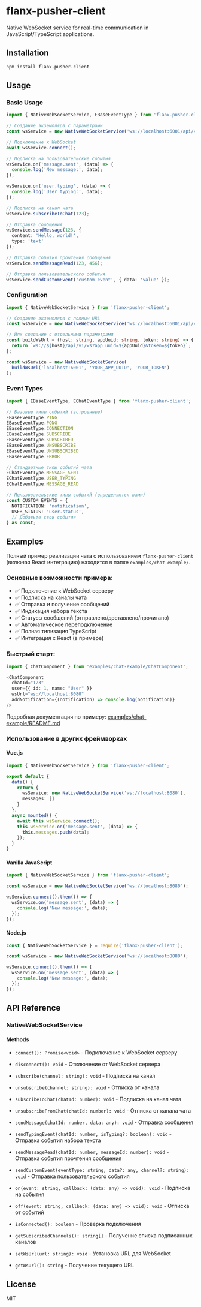 # flanx-pusher-client

Native WebSocket service for real-time communication in JavaScript/TypeScript applications.

## Installation

```bash
npm install flanx-pusher-client
```

## Usage

### Basic Usage

```typescript
import { NativeWebSocketService, EBaseEventType } from 'flanx-pusher-client';

// Создание экземпляра с параметрами
const wsService = new NativeWebSocketService('ws://localhost:6001/api/v1/ws?app_uuid=YOUR_APP_UUID&token=YOUR_TOKEN');

// Подключение к WebSocket
await wsService.connect();

// Подписка на пользовательские события
wsService.on('message.sent', (data) => {
  console.log('New message:', data);
});

wsService.on('user.typing', (data) => {
  console.log('User typing:', data);
});

// Подписка на канал чата
wsService.subscribeToChat(123);

// Отправка сообщения
wsService.sendMessage(123, { 
  content: 'Hello, world!',
  type: 'text'
});

// Отправка события прочтения сообщения
wsService.sendMessageRead(123, 456);

// Отправка пользовательского события
wsService.sendCustomEvent('custom.event', { data: 'value' });
```

### Configuration

```typescript
import { NativeWebSocketService } from 'flanx-pusher-client';

// Создание экземпляра с полным URL
const wsService = new NativeWebSocketService('ws://localhost:6001/api/v1/ws?app_uuid=YOUR_APP_UUID&token=YOUR_TOKEN');

// Или создание с отдельными параметрами
const buildWsUrl = (host: string, appUuid: string, token: string) => {
  return `ws://${host}/api/v1/ws?app_uuid=${appUuid}&token=${token}`;
};

const wsService = new NativeWebSocketService(
  buildWsUrl('localhost:6001', 'YOUR_APP_UUID', 'YOUR_TOKEN')
);
```

### Event Types

```typescript
import { EBaseEventType, EChatEventType } from 'flanx-pusher-client';

// Базовые типы событий (встроенные)
EBaseEventType.PING
EBaseEventType.PONG
EBaseEventType.CONNECTION
EBaseEventType.SUBSCRIBE
EBaseEventType.SUBSCRIBED
EBaseEventType.UNSUBSCRIBE
EBaseEventType.UNSUBSCRIBED
EBaseEventType.ERROR

// Стандартные типы событий чата
EChatEventType.MESSAGE_SENT
EChatEventType.USER_TYPING
EChatEventType.MESSAGE_READ

// Пользовательские типы событий (определяются вами)
const CUSTOM_EVENTS = {
  NOTIFICATION: 'notification',
  USER_STATUS: 'user.status',
  // Добавьте свои события
} as const;
```

## Examples

Полный пример реализации чата с использованием `flanx-pusher-client` (включая React интеграцию) находится в папке `examples/chat-example/`.

### Основные возможности примера:

- ✅ Подключение к WebSocket серверу
- ✅ Подписка на каналы чата
- ✅ Отправка и получение сообщений
- ✅ Индикация набора текста
- ✅ Статусы сообщений (отправлено/доставлено/прочитано)
- ✅ Автоматическое переподключение
- ✅ Полная типизация TypeScript
- ✅ Интеграция с React (в примере)

### Быстрый старт:

```typescript
import { ChatComponent } from 'examples/chat-example/ChatComponent';

<ChatComponent
  chatId="123"
  user={{ id: 1, name: "User" }}
  wsUrl="ws://localhost:8080"
  addNotification={(notification) => console.log(notification)}
/>
```

Подробная документация по примеру: [examples/chat-example/README.md](examples/chat-example/README.md)

### Использование в других фреймворках

#### Vue.js
```typescript
import { NativeWebSocketService } from 'flanx-pusher-client';

export default {
  data() {
    return {
      wsService: new NativeWebSocketService('ws://localhost:8080'),
      messages: []
    }
  },
  async mounted() {
    await this.wsService.connect();
    this.wsService.on('message.sent', (data) => {
      this.messages.push(data);
    });
  }
}
```

#### Vanilla JavaScript
```javascript
import { NativeWebSocketService } from 'flanx-pusher-client';

const wsService = new NativeWebSocketService('ws://localhost:8080');

wsService.connect().then(() => {
  wsService.on('message.sent', (data) => {
    console.log('New message:', data);
  });
});
```

#### Node.js
```javascript
const { NativeWebSocketService } = require('flanx-pusher-client');

const wsService = new NativeWebSocketService('ws://localhost:8080');

wsService.connect().then(() => {
  wsService.on('message.sent', (data) => {
    console.log('New message:', data);
  });
});
```

## API Reference

### NativeWebSocketService

#### Methods

- `connect(): Promise<void>` - Подключение к WebSocket серверу
- `disconnect(): void` - Отключение от WebSocket сервера
- `subscribe(channel: string): void` - Подписка на канал
- `unsubscribe(channel: string): void` - Отписка от канала
- `subscribeToChat(chatId: number): void` - Подписка на канал чата
- `unsubscribeFromChat(chatId: number): void` - Отписка от канала чата
- `sendMessage(chatId: number, data: any): void` - Отправка сообщения
- `sendTypingEvent(chatId: number, isTyping?: boolean): void` - Отправка события набора текста
- `sendMessageRead(chatId: number, messageId: number): void` - Отправка события прочтения сообщения
- `sendCustomEvent(eventType: string, data?: any, channel?: string): void` - Отправка пользовательского события

- `on(event: string, callback: (data: any) => void): void` - Подписка на события
- `off(event: string, callback: (data: any) => void): void` - Отписка от событий
- `isConnected(): boolean` - Проверка подключения
- `getSubscribedChannels(): string[]` - Получение списка подписанных каналов
- `setWsUrl(url: string): void` - Установка URL для WebSocket
- `getWsUrl(): string` - Получение текущего URL

## License

MIT 